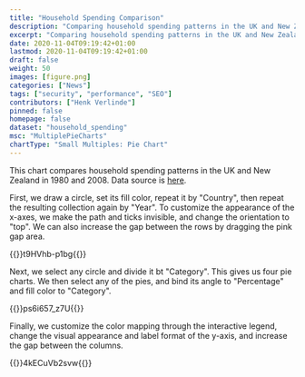 ```yaml
---
title: "Household Spending Comparison"
description: "Comparing household spending patterns in the UK and New Zealand in 1980 and 2008."
excerpt: "Comparing household spending patterns in the UK and New Zealand in 1980 and 2008."
date: 2020-11-04T09:19:42+01:00
lastmod: 2020-11-04T09:19:42+01:00
draft: false
weight: 50
images: [figure.png]
categories: ["News"]
tags: ["security", "performance", "SEO"]
contributors: ["Henk Verlinde"]
pinned: false
homepage: false
dataset: "household_spending"
msc: "MultiplePieCharts"
chartType: "Small Multiples: Pie Chart"
---
```

This chart compares household spending patterns in the UK and New Zealand in 1980 and 2008. Data source is [here](https://www.ieltstrainingtips.com/the-charts-below-show-household-spending-patterns-in-two-countries-between-1980-and-2008/).


First, we draw a circle, set its fill color, repeat it by "Country", then repeat the resulting collection again by "Year". To customize the appearance of the x-axes, we make the path and ticks invisible, and change the orientation to "top". We can also increase the gap between the rows by dragging the pink gap area.

{{<demo-video>}}t9HVhb-p1bg{{</demo-video>}}


Next, we select any circle and divide it bt "Category". This gives us four pie charts. We then select any of the pies, and bind its angle to "Percentage" and fill color to "Category".

{{<demo-video>}}ps6i657_z7U{{</demo-video>}}

Finally, we customize the color mapping through the interactive legend, change the visual appearance and label format of the y-axis, and increase the gap between the columns. 

{{<demo-video>}}4kECuVb2svw{{</demo-video>}}
